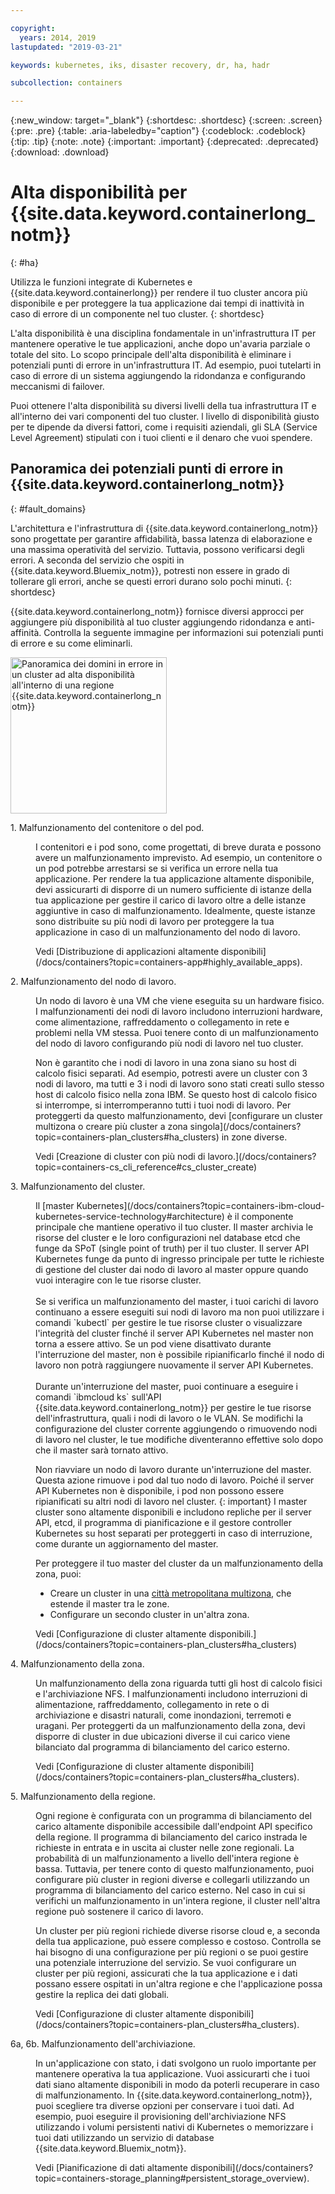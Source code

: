 ```yaml
---

copyright:
  years: 2014, 2019
lastupdated: "2019-03-21"

keywords: kubernetes, iks, disaster recovery, dr, ha, hadr

subcollection: containers

---
```


{:new_window: target="_blank"}
{:shortdesc: .shortdesc}
{:screen: .screen}
{:pre: .pre}
{:table: .aria-labeledby="caption"}
{:codeblock: .codeblock}
{:tip: .tip}
{:note: .note}
{:important: .important}
{:deprecated: .deprecated}
{:download: .download}




# Alta disponibilità per {{site.data.keyword.containerlong_notm}}
{: #ha}

Utilizza le funzioni integrate di Kubernetes e {{site.data.keyword.containerlong}} per rendere il tuo cluster ancora più disponibile e per proteggere la tua applicazione dai tempi di inattività in caso di errore di un componente nel tuo cluster.
{: shortdesc}

L'alta disponibilità è una disciplina fondamentale in un'infrastruttura IT per mantenere operative le tue applicazioni, anche dopo un'avaria parziale o totale del sito. Lo scopo principale dell'alta disponibilità è eliminare i potenziali punti di errore in un'infrastruttura IT. Ad esempio, puoi tutelarti in caso di errore di un sistema aggiungendo la ridondanza e configurando meccanismi di failover.

Puoi ottenere l'alta disponibilità su diversi livelli della tua infrastruttura IT e all'interno dei vari componenti del tuo cluster. l livello di disponibilità giusto per te dipende da diversi fattori, come i requisiti aziendali, gli SLA (Service Level Agreement) stipulati con i tuoi clienti e il denaro che vuoi spendere.

## Panoramica dei potenziali punti di errore in {{site.data.keyword.containerlong_notm}}
{: #fault_domains}

L'architettura e l'infrastruttura di {{site.data.keyword.containerlong_notm}} sono progettate per garantire affidabilità, bassa latenza di elaborazione e una massima operatività del servizio. Tuttavia, possono verificarsi degli errori. A seconda del servizio che ospiti in {{site.data.keyword.Bluemix_notm}}, potresti non essere in grado di tollerare gli errori, anche se questi errori durano solo pochi minuti.
{: shortdesc}

{{site.data.keyword.containerlong_notm}} fornisce diversi approcci per aggiungere più disponibilità al tuo cluster aggiungendo ridondanza e anti-affinità. Controlla la seguente immagine per informazioni sui potenziali punti di errore e su come eliminarli.

<img src="images/cs_failure_ov.png" alt="Panoramica dei domini in errore in un cluster ad alta disponibilità all'interno di una regione {{site.data.keyword.containerlong_notm}}" width="250" style="width:250px; border-style: none"/>

<dl>
<dt> 1. Malfunzionamento del contenitore o del pod.</dt>
  <dd><p>I contenitori e i pod sono, come progettati, di breve durata e possono avere un malfunzionamento imprevisto. Ad esempio, un contenitore o un pod potrebbe arrestarsi se si verifica un errore nella tua applicazione. Per rendere la tua applicazione altamente disponibile, devi assicurarti di disporre di un numero sufficiente di istanze della tua applicazione per gestire il carico di lavoro oltre a delle istanze aggiuntive in caso di malfunzionamento. Idealmente, queste istanze sono distribuite su più nodi di lavoro per proteggere la tua applicazione in caso di un malfunzionamento del nodo di lavoro.</p>
  <p>Vedi [Distribuzione di applicazioni altamente disponibili](/docs/containers?topic=containers-app#highly_available_apps).</p></dd>
<dt> 2. Malfunzionamento del nodo di lavoro.</dt>
  <dd><p>Un nodo di lavoro è una VM che viene eseguita su un hardware fisico. I malfunzionamenti dei nodi di lavoro includono interruzioni hardware, come alimentazione, raffreddamento o collegamento in rete e problemi nella VM stessa. Puoi tenere conto di un malfunzionamento del nodo di lavoro configurando più nodi di lavoro nel tuo cluster.</p><p class="note">Non è garantito che i nodi di lavoro in una zona siano su host di calcolo fisici separati. Ad esempio, potresti avere un cluster con 3 nodi di lavoro, ma tutti e 3 i nodi di lavoro sono stati creati sullo stesso host di calcolo fisico nella zona IBM. Se questo host di calcolo fisico si interrompe, si interromperanno tutti i tuoi nodi di lavoro. Per proteggerti da questo malfunzionamento, devi [configurare un cluster multizona o creare più cluster a zona singola](/docs/containers?topic=containers-plan_clusters#ha_clusters) in zone diverse.</p>
  <p>Vedi [Creazione di cluster con più nodi di lavoro.](/docs/containers?topic=containers-cs_cli_reference#cs_cluster_create)</p></dd>
<dt> 3. Malfunzionamento del cluster.</dt>
  <dd><p>Il [master Kubernetes](/docs/containers?topic=containers-ibm-cloud-kubernetes-service-technology#architecture) è il componente principale che mantiene operativo il tuo cluster. Il master archivia le risorse del cluster e le loro configurazioni nel database etcd che funge da SPoT (single point of truth) per il tuo cluster. Il server API Kubernetes funge da punto di ingresso principale per tutte le richieste di gestione del cluster dai nodo di lavoro al master oppure quando vuoi interagire con le tue risorse cluster.<br><br>Se si verifica un malfunzionamento del master, i tuoi carichi di lavoro continuano a essere eseguiti sui nodi di lavoro ma non puoi utilizzare i comandi `kubectl` per gestire le tue risorse cluster o visualizzare l'integrità del cluster finché il server API Kubernetes nel master non torna a essere attivo. Se un pod viene disattivato durante l'interruzione del master, non è possibile ripianificarlo finché il nodo di lavoro non potrà raggiungere nuovamente il server API Kubernetes.<br><br>Durante un'interruzione del master, puoi continuare a eseguire i comandi `ibmcloud ks` sull'API {{site.data.keyword.containerlong_notm}} per gestire le tue risorse dell'infrastruttura, quali i nodi di lavoro o le VLAN. Se modifichi la configurazione del cluster corrente aggiungendo o rimuovendo nodi di lavoro nel cluster, le tue modifiche diventeranno effettive solo dopo che il master sarà tornato attivo.

Non riavviare un nodo di lavoro durante un'interruzione del master. Questa azione rimuove i pod dal tuo nodo di lavoro. Poiché il server API Kubernetes non è disponibile, i pod non possono essere ripianificati su altri nodi di lavoro nel cluster.
{: important}
 I master cluster sono altamente disponibili e includono repliche per il server API, etcd, il programma di pianificazione e il gestore controller Kubernetes su host separati per proteggerti in caso di interruzione, come durante un aggiornamento del master.</p><p>Per proteggere il tuo master del cluster da un malfunzionamento della zona, puoi: <ul><li>Creare un cluster in una [città metropolitana multizona](/docs/containers?topic=containers-regions-and-zones#zones), che estende il master tra le zone.</li><li>Configurare un secondo cluster in un'altra zona.</li></ul></p>
  <p>Vedi [Configurazione di cluster altamente disponibili.](/docs/containers?topic=containers-plan_clusters#ha_clusters)</p></dd>
<dt> 4. Malfunzionamento della zona.</dt>
  <dd><p>Un malfunzionamento della zona riguarda tutti gli host di calcolo fisici e l'archiviazione NFS. I malfunzionamenti includono interruzioni di alimentazione, raffreddamento, collegamento in rete o di archiviazione e disastri naturali, come inondazioni, terremoti e uragani. Per proteggerti da un malfunzionamento della zona, devi disporre di cluster in due ubicazioni diverse il cui carico viene bilanciato dal programma di bilanciamento del carico esterno.</p>
  <p>Vedi [Configurazione di cluster altamente disponibili](/docs/containers?topic=containers-plan_clusters#ha_clusters).</p></dd>    
<dt> 5. Malfunzionamento della regione.</dt>
  <dd><p>Ogni regione è configurata con un programma di bilanciamento del carico altamente disponibile accessibile dall'endpoint API specifico della regione. Il programma di bilanciamento del carico instrada le richieste in entrata e in uscita ai cluster nelle zone regionali. La probabilità di un malfunzionamento a livello dell'intera regione è bassa. Tuttavia, per tenere conto di questo malfunzionamento, puoi configurare più cluster in regioni diverse e collegarli utilizzando un programma di bilanciamento del carico esterno. Nel caso in cui si verifichi un malfunzionamento in un'intera regione, il cluster nell'altra regione può sostenere il carico di lavoro.</p><p class="note">Un cluster per più regioni richiede diverse risorse cloud e, a seconda della tua applicazione, può essere complesso e costoso. Controlla se hai bisogno di una configurazione per più regioni o se puoi gestire una potenziale interruzione del servizio. Se vuoi configurare un cluster per più regioni, assicurati che la tua applicazione e i dati possano essere ospitati in un'altra regione e che l'applicazione possa gestire la replica dei dati globali.</p>
  <p>Vedi [Configurazione di cluster altamente disponibili](/docs/containers?topic=containers-plan_clusters#ha_clusters).</p></dd>   
<dt> 6a, 6b. Malfunzionamento dell'archiviazione.</dt>
  <dd><p>In un'applicazione con stato, i dati svolgono un ruolo importante per mantenere operativa la tua applicazione. Vuoi assicurarti che i tuoi dati siano altamente disponibili in modo da poterli recuperare in caso di malfunzionamento. In {{site.data.keyword.containerlong_notm}}, puoi scegliere tra diverse opzioni per conservare i tuoi dati. Ad esempio, puoi eseguire il provisioning dell'archiviazione NFS utilizzando i volumi persistenti nativi di Kubernetes o memorizzare i tuoi dati utilizzando un servizio di database {{site.data.keyword.Bluemix_notm}}.</p>
  <p>Vedi [Pianificazione di dati altamente disponibili](/docs/containers?topic=containers-storage_planning#persistent_storage_overview).</p></dd>
</dl>
